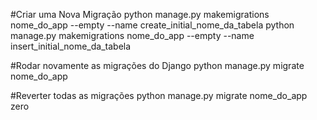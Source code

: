 #Criar uma Nova Migração
python manage.py makemigrations nome_do_app --empty --name create_initial_nome_da_tabela
python manage.py makemigrations nome_do_app --empty --name insert_initial_nome_da_tabela


#Rodar novamente as migrações do Django
python manage.py migrate nome_do_app

#Reverter todas as migrações
python manage.py migrate nome_do_app zero